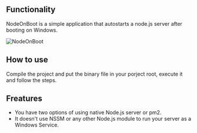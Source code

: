 ## Functionality
NodeOnBoot is a simple application that autostarts a node.js server after booting on Windows.

<img src="http://i.imgur.com/x8eHBgx.png" alt="NodeOnBoot">

## How to use
Compile the project and put the binary file in your porject root, execute it and follow the steps.

## Freatures
- You have two options of using native Node.js server or pm2.
- It doesn't use NSSM or any other Node.js module to run your server as a Windows Service.